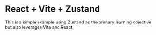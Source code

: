 # React + Vite + Zustand

This is a simple example using Zustand as the primary learning objective but also leverages Vite and React.
